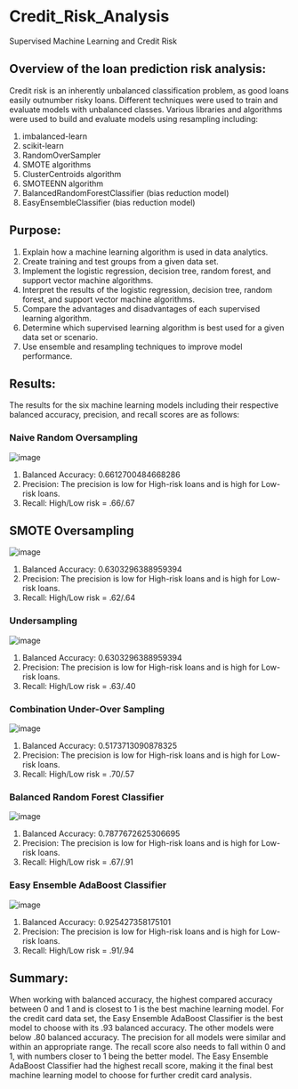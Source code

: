 # Credit_Risk_Analysis
Supervised Machine Learning and Credit Risk

## Overview of the loan prediction risk analysis:
Credit risk is an inherently unbalanced classification problem, as good loans easily outnumber risky loans. Different techniques were used to train and evaluate models with unbalanced classes. Various libraries and algorithms were used to build and evaluate models using resampling including:

1. imbalanced-learn
2. scikit-learn
3. RandomOverSampler
4. SMOTE algorithms
5. ClusterCentroids algorithm
6. SMOTEENN algorithm
7. BalancedRandomForestClassifier (bias reduction model)
8. EasyEnsembleClassifier (bias reduction model)


## Purpose:

1. Explain how a machine learning algorithm is used in data analytics.
2. Create training and test groups from a given data set.
3. Implement the logistic regression, decision tree, random forest, and support vector machine algorithms.
4. Interpret the results of the logistic regression, decision tree, random forest, and support vector machine algorithms.
5. Compare the advantages and disadvantages of each supervised learning algorithm.
6. Determine which supervised learning algorithm is best used for a given data set or scenario.
7. Use ensemble and resampling techniques to improve model performance.

## Results:
The results for the six machine learning models including their respective balanced accuracy, precision, and recall scores are as follows:

### Naive Random Oversampling

![image](https://user-images.githubusercontent.com/96365651/166853397-55d723dc-1a63-452f-9cd8-ec315997c084.png)

1. Balanced Accuracy: 0.6612700484668286
2. Precision: The precision is low for High-risk loans and is high for Low-risk loans.
3. Recall: High/Low risk = .66/.67

## SMOTE Oversampling
![image](https://user-images.githubusercontent.com/96365651/166853432-e6aff8d8-6299-44cf-a780-1ef389e17410.png)

1. Balanced Accuracy: 0.6303296388959394
2. Precision: The precision is low for High-risk loans and is high for Low-risk loans.
3. Recall: High/Low risk = .62/.64

### Undersampling

![image](https://user-images.githubusercontent.com/96365651/166853459-e389f262-70e4-4da3-beb6-ff801faf8ca6.png)

1. Balanced Accuracy: 0.6303296388959394
2. Precision: The precision is low for High-risk loans and is high for Low-risk loans.
3. Recall: High/Low risk = .63/.40

### Combination Under-Over Sampling

![image](https://user-images.githubusercontent.com/96365651/166853479-53d4ae91-5f9f-4d9e-95dd-6b9e6929e665.png)

1. Balanced Accuracy: 0.5173713090878325
2. Precision: The precision is low for High-risk loans and is high for Low-risk loans.
3. Recall: High/Low risk = .70/.57

### Balanced Random Forest Classifier
![image](https://user-images.githubusercontent.com/96365651/166853538-55c9369e-46ae-457c-90bc-ffd702565744.png)

1. Balanced Accuracy: 0.7877672625306695
2. Precision: The precision is low for High-risk loans and is high for Low-risk loans.
3. Recall: High/Low risk = .67/.91

### Easy Ensemble AdaBoost Classifier

![image](https://user-images.githubusercontent.com/96365651/166853573-1d2d7f03-d349-4056-b521-d0ed5f20c3a1.png)

1. Balanced Accuracy: 0.925427358175101
2. Precision: The precision is low for High-risk loans and is high for Low-risk loans.
3. Recall: High/Low risk = .91/.94

## Summary:

When working with balanced accuracy, the highest compared accuracy between 0 and 1 and is closest to 1 is the best machine learning model. For the credit card data set, the Easy Ensemble AdaBoost Classifier is the best model to choose with its .93 balanced accuracy. The other models were below .80 balanced accuracy. The precision for all models were similar and within an appropriate range. The recall score also needs to fall within 0 and 1, with numbers closer to 1 being the better model. The Easy Ensemble AdaBoost Classifier had the highest recall score, making it the final best machine learning model to choose for further credit card analysis.





